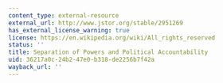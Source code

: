 ```yaml
---
content_type: external-resource
external_url: http://www.jstor.org/stable/2951269
has_external_license_warning: true
license: https://en.wikipedia.org/wiki/All_rights_reserved
status: ''
title: Separation of Powers and Political Accountability
uid: 36217a0c-24b2-47e0-b318-de2256b7f42a
wayback_url: ''
---
```

